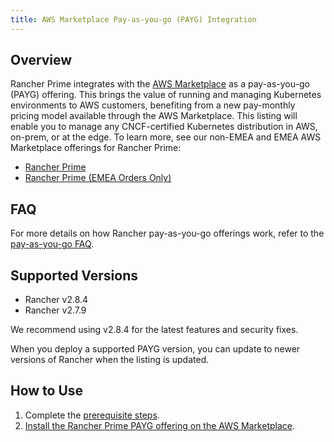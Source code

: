 ```yaml
---
title: AWS Marketplace Pay-as-you-go (PAYG) Integration
---
```


## Overview

Rancher Prime integrates with the [AWS Marketplace](https://aws.amazon.com/marketplace) as a pay-as-you-go (PAYG) offering. This brings the value of running and managing Kubernetes environments to AWS customers, benefiting from a new pay-monthly pricing model available through the AWS Marketplace. This listing will enable you to manage any CNCF-certified Kubernetes distribution in AWS, on-prem, or at the edge. To learn more, see our non-EMEA and EMEA AWS Marketplace offerings for Rancher Prime:

- [Rancher Prime](https://aws.amazon.com/marketplace/pp/prodview-f2bvszurj2p2c)
- [Rancher Prime (EMEA Orders Only)](https://aws.amazon.com/marketplace/pp/prodview-ocgjwd5c2aj5i)

## FAQ

For more details on how Rancher pay-as-you-go offerings work, refer to the [pay-as-you-go FAQ](../cloud-marketplace-payg-integration.md#faq).

## Supported Versions

- Rancher v2.8.4
- Rancher v2.7.9

We recommend using v2.8.4 for the latest features and security fixes.

When you deploy a supported PAYG version, you can update to newer versions of Rancher when the listing is updated.

## How to Use

1. Complete the [prerequisite steps](prerequisites.md).
2. [Install the Rancher Prime PAYG offering on the AWS Marketplace](installing-rancher-prime.md).
